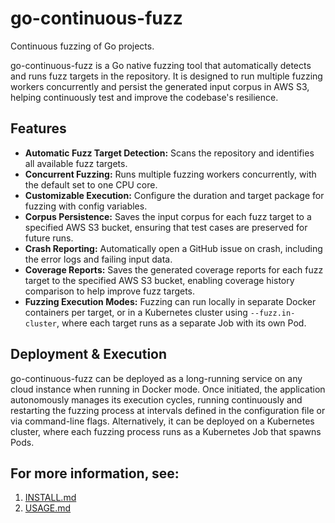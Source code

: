 # go-continuous-fuzz

Continuous fuzzing of Go projects.

go-continuous-fuzz is a Go native fuzzing tool that automatically detects and runs fuzz targets in the repository. It is designed to run multiple fuzzing workers concurrently and persist the generated input corpus in AWS S3, helping continuously test and improve the codebase's resilience.

## Features

- **Automatic Fuzz Target Detection:** Scans the repository and identifies all available fuzz targets.
- **Concurrent Fuzzing:** Runs multiple fuzzing workers concurrently, with the default set to one CPU core.
- **Customizable Execution:** Configure the duration and target package for fuzzing with config variables.
- **Corpus Persistence:** Saves the input corpus for each fuzz target to a specified AWS S3 bucket, ensuring that test cases are preserved for future runs.
- **Crash Reporting:** Automatically open a GitHub issue on crash, including the error logs and failing input data.
- **Coverage Reports:** Saves the generated coverage reports for each fuzz target to the specified AWS S3 bucket, enabling coverage history comparison to help improve fuzz targets.
- **Fuzzing Execution Modes:** Fuzzing can run locally in separate Docker containers per target, or in a Kubernetes cluster using `--fuzz.in-cluster`, where each target runs as a separate Job with its own Pod.

## Deployment & Execution

go-continuous-fuzz can be deployed as a long-running service on any cloud instance when running in Docker mode. Once initiated, the application autonomously manages its execution cycles, running continuously and restarting the fuzzing process at intervals defined in the configuration file or via command-line flags. Alternatively, it can be deployed on a Kubernetes cluster, where each fuzzing process runs as a Kubernetes Job that spawns Pods.

## For more information, see:

1. [INSTALL.md](docs/INSTALL.md)
2. [USAGE.md](docs/USAGE.md)
